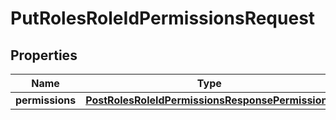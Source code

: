 
# PutRolesRoleIdPermissionsRequest

## Properties
Name | Type | Description | Notes
------------ | ------------- | ------------- | -------------
**permissions** | [**PostRolesRoleIdPermissionsResponsePermissions**](PostRolesRoleIdPermissionsResponsePermissions.md) |  |  [optional]




